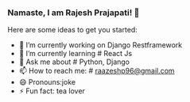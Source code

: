 ### Namaste, I am Rajesh Prajapati! 👋



Here are some ideas to get you started:

- 🔭 I’m currently working on Django Restframework
- 🌱 I’m currently learning  # React Js
- 💬 Ask me about # Python, Django 
- 📫 How to reach me: # raazeshp96@gmail.com
- 😄 Pronouns:joke
- ⚡ Fun fact: tea lover


